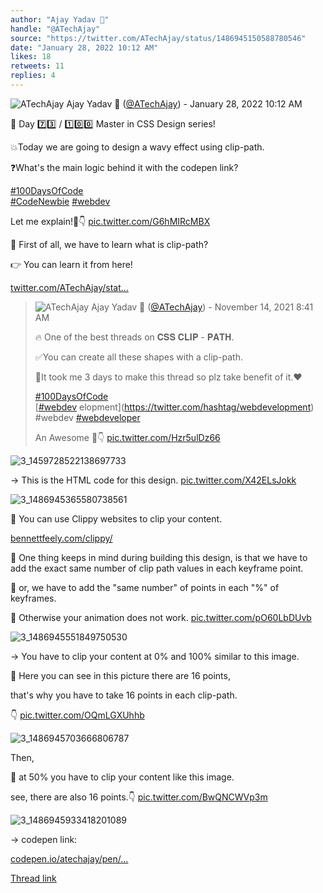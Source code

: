 ```yaml
---
author: "Ajay Yadav 🎯"
handle: "@ATechAjay"
source: "https://twitter.com/ATechAjay/status/1486945150588780546"
date: "January 28, 2022 10:12 AM"
likes: 18
retweets: 11
replies: 4
---
```

![ATechAjay](https://pbs.twimg.com/profile_images/1485567675111981057/mLsrcZdB_normal.jpg)
Ajay Yadav 🎯 ([@ATechAjay](https://twitter.com/ATechAjay)) - January 28, 2022 10:12 AM

💚 Day 7️⃣3️⃣ / 1️⃣0️⃣0️⃣ Master in CSS Design series!

💥Today we are going to design a wavy effect using clip-path.

❓What's the main logic behind it with the codepen link?

[#100DaysOfCode](https://twitter.com/hashtag/100DaysOfCode)  
[#CodeNewbie](https://twitter.com/hashtag/CodeNewbie)  [#webdev](https://twitter.com/hashtag/webdev) 

Let me explain!🧵👇 [pic.twitter.com/G6hMIRcMBX](https://twitter.com/ATechAjay/status/1486945150588780546/video/1)

📌 First of all, we have to learn what is clip-path?

👉 You can learn it from here!

[twitter.com/ATechAjay/stat…](https://twitter.com/ATechAjay/status/1459743279314993158)

> ![ATechAjay](https://pbs.twimg.com/profile_images/1485567675111981057/mLsrcZdB_normal.jpg)
> Ajay Yadav 🎯 ([@ATechAjay](https://twitter.com/ATechAjay)) - November 14, 2021 8:41 AM
> 
> 
> 🔥 One of the best threads on 𝐂𝐒𝐒 𝐂𝐋𝐈𝐏 - 𝐏𝐀𝐓𝐇.
> 
> ✅You can create all these shapes with a clip-path.
> 
> 👋It took me 3 days to make this thread so plz take benefit of it.❤
> 
> [#100DaysOfCode](https://twitter.com/hashtag/100DaysOfCode)  
> [[#webdev](https://twitter.com/hashtag/webdev) elopment](https://twitter.com/hashtag/webdevelopment)  
> #webdev 
> [#webdeveloper](https://twitter.com/hashtag/webdeveloper)  
> 
> An Awesome 🧵👇 [pic.twitter.com/Hzr5ulDz66](https://twitter.com/ATechAjay/status/1459743279314993158/photo/1)
> 
![3_1459728522138697733](https://pbs.twimg.com/media/FEH_W16VQAUfrTO.jpg)

→ This is the HTML code for this design. [pic.twitter.com/X42ELsJokk](https://twitter.com/ATechAjay/status/1486946076338712577/photo/1)

![3_1486945365580738561](https://pbs.twimg.com/media/FKKw7ovacAEefqm.png)

📌 You can use Clippy websites to clip your content.

[bennettfeely.com/clippy/](https://bennettfeely.com/clippy/)

📌 One thing keeps in mind during building this design, is that we have to add the exact same number of clip path values in each keyframe point.

📌 or, we have to add the "same number" of points in each "%" of keyframes.

📌 Otherwise your animation does not work. [pic.twitter.com/pO60LbDUvb](https://twitter.com/ATechAjay/status/1486946085033906176/photo/1)

![3_1486945551849750530](https://pbs.twimg.com/media/FKKxGepaAAICTLi.jpg)

→ You have to clip your content at 0% and 100% similar to this image.

📌 Here you can see in this picture there are 16 points, 

that's why you have to take 16 points in each clip-path.

👇 [pic.twitter.com/OQmLGXUhhb](https://twitter.com/ATechAjay/status/1486946087936360448/photo/1)

![3_1486945703666806787](https://pbs.twimg.com/media/FKKxPUNacAM7ooY.jpg)

Then,

📌 at 50% you have to clip your content like this image. 

see, there are also 16 points.👇 [pic.twitter.com/BwQNCWVp3m](https://twitter.com/ATechAjay/status/1486946091363090436/photo/1)

![3_1486945933418201089](https://pbs.twimg.com/media/FKKxcsGagAEhEdZ.jpg)

→ codepen link:

[codepen.io/atechajay/pen/…](https://codepen.io/atechajay/pen/zYPGEOQ)

[Thread link](https://twitter.com/ATechAjay/status/1486945150588780546)